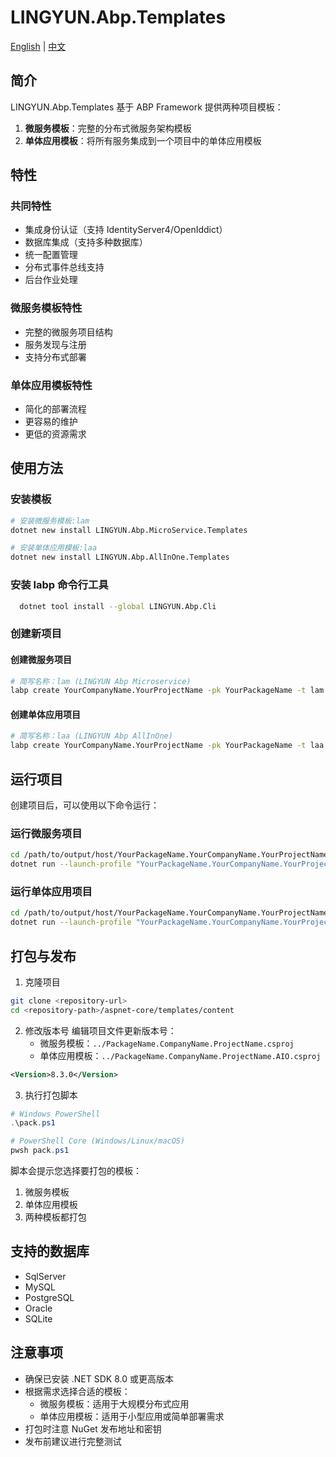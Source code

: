 # LINGYUN.Abp.Templates

[English](README.md) | [中文](README.zh-CN.md)

## 简介

LINGYUN.Abp.Templates 基于 ABP Framework 提供两种项目模板：

1. **微服务模板**：完整的分布式微服务架构模板
2. **单体应用模板**：将所有服务集成到一个项目中的单体应用模板

## 特性

### 共同特性

- 集成身份认证（支持 IdentityServer4/OpenIddict）
- 数据库集成（支持多种数据库）
- 统一配置管理
- 分布式事件总线支持
- 后台作业处理

### 微服务模板特性

- 完整的微服务项目结构
- 服务发现与注册
- 支持分布式部署

### 单体应用模板特性

- 简化的部署流程
- 更容易的维护
- 更低的资源需求

## 使用方法

### 安装模板

```bash
# 安装微服务模板:lam
dotnet new install LINGYUN.Abp.MicroService.Templates

# 安装单体应用模板:laa
dotnet new install LINGYUN.Abp.AllInOne.Templates
```

### 安装 labp 命令行工具

```bash
  dotnet tool install --global LINGYUN.Abp.Cli
```

### 创建新项目

#### 创建微服务项目

```bash
# 简写名称：lam (LINGYUN Abp Microservice)
labp create YourCompanyName.YourProjectName -pk YourPackageName -t lam -o /path/to/output --dbms MySql --cs "Server=127.0.0.1;Database=Platform-V70;User Id=root;Password=123456;SslMode=None" --no-random-port
```

#### 创建单体应用项目

```bash
# 简写名称：laa (LINGYUN Abp AllInOne)
labp create YourCompanyName.YourProjectName -pk YourPackageName -t laa -o /path/to/output --dbms MySql --cs "Server=127.0.0.1;Database=Platform-V70;User Id=root;Password=123456;SslMode=None" --no-random-port
```

## 运行项目

创建项目后，可以使用以下命令运行：

### 运行微服务项目

```bash
cd /path/to/output/host/YourPackageName.YourCompanyName.YourProjectName.HttpApi.Host
dotnet run --launch-profile "YourPackageName.YourCompanyName.YourProjectName.Development"
```

### 运行单体应用项目

```bash
cd /path/to/output/host/YourPackageName.YourCompanyName.YourProjectName.AIO.Host
dotnet run --launch-profile "YourPackageName.YourCompanyName.YourProjectName.Development"
```

## 打包与发布

1. 克隆项目

```bash
git clone <repository-url>
cd <repository-path>/aspnet-core/templates/content
```

2. 修改版本号
   编辑项目文件更新版本号：
   - 微服务模板：`../PackageName.CompanyName.ProjectName.csproj`
   - 单体应用模板：`../PackageName.CompanyName.ProjectName.AIO.csproj`

```xml
<Version>8.3.0</Version>
```

3. 执行打包脚本

```powershell
# Windows PowerShell
.\pack.ps1

# PowerShell Core (Windows/Linux/macOS)
pwsh pack.ps1
```

脚本会提示您选择要打包的模板：

1. 微服务模板
2. 单体应用模板
3. 两种模板都打包

## 支持的数据库

- SqlServer
- MySQL
- PostgreSQL
- Oracle
- SQLite

## 注意事项

- 确保已安装 .NET SDK 8.0 或更高版本
- 根据需求选择合适的模板：
  - 微服务模板：适用于大规模分布式应用
  - 单体应用模板：适用于小型应用或简单部署需求
- 打包时注意 NuGet 发布地址和密钥
- 发布前建议进行完整测试
